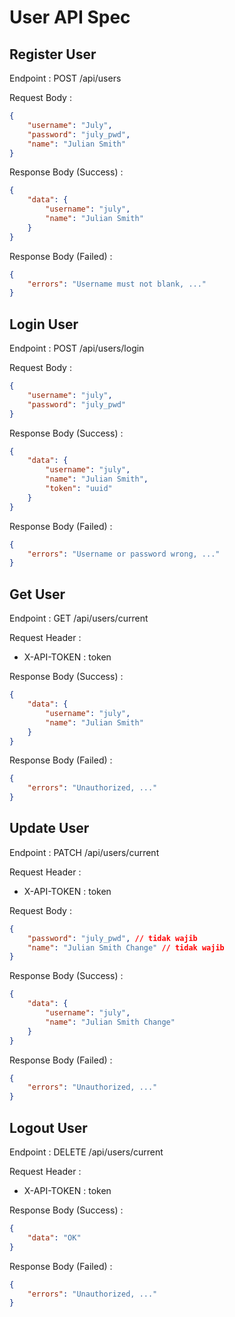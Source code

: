 # User API Spec

## Register User

Endpoint : POST /api/users

Request Body :

```json
{
	"username": "July",
	"password": "july_pwd",
	"name": "Julian Smith"
}
```

Response Body (Success) :

```json
{
	"data": {
		"username": "july",
		"name": "Julian Smith"
	}
}
```

Response Body (Failed) :

```json
{
	"errors": "Username must not blank, ..."
}
```

## Login User

Endpoint : POST /api/users/login

Request Body :

```json
{
	"username": "july",
	"password": "july_pwd"
}
```

Response Body (Success) :

```json
{
	"data": {
		"username": "july",
		"name": "Julian Smith",
		"token": "uuid"
	}
}
```

Response Body (Failed) :

```json
{
	"errors": "Username or password wrong, ..."
}
```

## Get User

Endpoint : GET /api/users/current

Request Header :

- X-API-TOKEN : token

Response Body (Success) :

```json
{
	"data": {
		"username": "july",
		"name": "Julian Smith"
	}
}
```

Response Body (Failed) :

```json
{
	"errors": "Unauthorized, ..."
}
```

## Update User

Endpoint : PATCH /api/users/current

Request Header :

- X-API-TOKEN : token

Request Body :

```json
{
	"password": "july_pwd", // tidak wajib
	"name": "Julian Smith Change" // tidak wajib
}
```

Response Body (Success) :

```json
{
	"data": {
		"username": "july",
		"name": "Julian Smith Change"
	}
}
```

Response Body (Failed) :

```json
{
	"errors": "Unauthorized, ..."
}
```

## Logout User

Endpoint : DELETE /api/users/current

Request Header :

- X-API-TOKEN : token

Response Body (Success) :

```json
{
	"data": "OK"
}
```

Response Body (Failed) :

```json
{
	"errors": "Unauthorized, ..."
}
```
